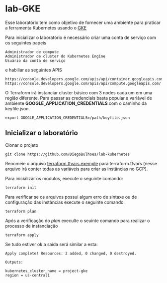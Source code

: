 # lab-GKE

Esse laboratório tem como objetivo de fornecer uma ambiente para praticar a ferramenta Kubernetes usando o [GKE](https://cloud.google.com/kubernetes-engine?hl=pt-br)

Para inicializar o laboratório é necessário criar uma conta de serviço com os seguintes papeis

```text
Administrador de compute
Administrador de cluster do Kubernetes Engine
Usuário da conta de serviço
```

e habiliar as seguintes APIS

```text
https://console.developers.google.com/apis/api/container.googleapis.com/
https://console.developers.google.com/apis/api/compute.googleapis.com/
```

O Terraform irá instanciar cluster básico com 3 nodes cada um em uma região diferente. Para passar as credenciais basta popular a variável de ambiente **GOOGLE_APPLICATION_CREDENTIALS** com o caminho da keyfile.json.

```shell
export GOOGLE_APPLICATION_CREDENTIALS=/path/keyfile.json
```

## Inicializar o laboratório

Clonar o projeto

```shell
git clone https://github.com/DiegoBulhoes/lab-kubernetes
```

Renomeie o arquivo [terraform.tfvars.exemple](terraform.tfvars.exemple) para terraform.tfvars (nesse arquivo irá conter todas as variáveis para criar as instâncias no GCP).

Para inicializar os modulos, execute o seguinte comando:

```shell
terraform init
```

Para verificar se os arquivos possui algum erro de sintaxe ou de configuração das instâncias execute o seguinte comando:

```shell
terraform plan
```

Após a verificação do _plan_ execulte o seuinte comando para realizar o processo de instanciação

```shell
terraform apply
```

Se tudo estiver ok a saída será similar a esta:

```text
Apply complete! Resources: 2 added, 0 changed, 0 destroyed.

Outputs:

kubernetes_cluster_name = project-gke
region = us-central1
```
